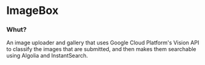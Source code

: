 # ImageBox

### Whut?
An image uploader and gallery that uses Google Cloud Platform's Vision API to classify the images that are submitted, and then makes them searchable using Algolia and InstantSearch.
